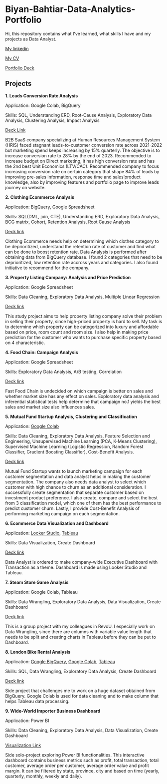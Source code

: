 # Biyan-Bahtiar-Data-Analytics-Portfolio

Hi, this repository contains what I've learned, what skills I have and my projects as Data Analyst. 

[My linkedin](linkedin.com/in/biyan-bahtiar-ramadhan)

[My CV](https://drive.google.com/file/d/1qVst-1BG3CYtVJCT0u4j3niCAhQmBhgF/view?usp=drive_link)

[Portfolio Deck](https://drive.google.com/file/d/1UZP-iWgWubZ09ilQNL2ouULMpd991Lib/view?usp=drive_link)

## Projects

**1. Leads Conversion Rate Analysis**

Application: Google Colab, BigQuery

Skills: SQL, Understanding ERD, Root-Cause Analysis, Exploratory Data Analysis, Clustering Analysis, Impact Analysis

[Deck Link](https://drive.google.com/file/d/1YM62BVV8IYWDTWj_RIuknQOLleGAZ_m8/view?usp=drive_link)

B2B SaaS company specializing at Human Resources Management System (HRIS) faced stagnant leads-to-customer conversion rate across 2021-2022 but marketing spend keeps increasing by 15% quarterly. The objective is to increase conversion rate to 28% by the end of 2023. Recommended to increase budget on Direct marketing, it has high conversion rate and has the 2nd best Unit Economics (LTV/CAC). Recommended company to focus increasing conversion rate on certain category that shape 84% of leads by improving pre-sales information, response time and sales’product knowledge, also by improving features and portfolio page to improve leads journey on website.

**2. Clothing Ecommerce Analysis**

Application: BigQuery, Google Spreadsheet

Skills: SQL(DML, join, CTE), Understanding ERD, Exploratory Data Analysis, BCG matrix, Cohort, Retention Analysis, Root Cause Analysis

[Deck link](https://drive.google.com/file/d/1F4p-pWePMktH9I2HQKJ09HnrpUStefqs/view?usp=sharing)

Clothing Ecommerce needs help on determining which clothes category to be deprioritized, understand the retention rate of customer and find what can be done to boost retention rate. Data Analysis is performed after obtaining data from BigQuery database. I found 2 categories that need to be deprioritized, low retention rate accross years and categories. I also found initiative to recommend for the company.

**3. Property Listing Company: Analysis and Price Prediction**

Application: Google Spreadsheet

Skills: Data Cleaning, Exploratory Data Analysis, Multiple Linear Regression

[Deck link](https://drive.google.com/file/d/1YoKDoeD4VmefvBVh0oeRDBkAhS9Vory3/view?usp=sharing)

This study project aims to help property listing company solve their problem in selling their property, since high-priced property is hard to sell. My task is to determine which property can be categorized into luxury and affordable based on price, room count and room size. I also help in making price prediction for the customer who wants to purchase specific property based on 4 characteristic.

**4. Food Chain: Campaign Analysis**

Application: Google Spreadsheet

Skills: Exploratory Data Analysis, A/B testing, Correlation

[Deck link](https://drive.google.com/file/d/1weP52DcBS5kdTzzms8C2qyCcAuPQs9_2/view?usp=sharing)

Fast Food Chain is undecided on which campaign is better on sales and whether market size has any effect on sales. Exploratory data analysis and inferential statistical tests help determine that campaign no.1 yields the best sales and market size also influences sales.

**5. Mutual Fund Startup Analysis, Clustering and Classification**

Application: [Google Colab](https://drive.google.com/file/d/1RvHGqGL9iVARU9NLJFU2UYoUy2W-qUDg/view?usp=sharing)

Skills: Data Cleaning, Exploratory Data Analysis, Feature Selection and Engineering, Unsupervised Machine Learning (PCA, K-Means Clustering), Supervised Machine Learning (Logistic Regression, Random Forest Classifier, Gradient Boosting Classifier), Cost-Benefit Analysis.

[Deck link](https://drive.google.com/file/d/1tmJgdhX88eKzDVLchFdOuLv5PYqUV3N9/view?usp=sharing)

Mutual Fund Startup wants to launch marketing campaign for each customer segmentation and data analyst helps in making the customer segmentation. The company also needs data analyst to select which customer with high chance to churn as an additional consideration. I successfully create segmentation that separate customer based on investment product preference. I also create, compare and select the best from 3 classification model, which one of them has the best performance to predict customer churn. Lastly, I provide Cost-Benefit Analysis of performing marketing campaign on each segmentation.

**6. Ecommerce Data Visualization and Dashboard**

Application: [Looker Studio](https://lookerstudio.google.com/reporting/79f6d9a0-11a6-4150-85d4-51396a9f4f5d), [Tableau](https://public.tableau.com/shared/P2HMRG5JX?%3Adisplay_count=n&%3Aorigin=viz_share_link)

Skills: Data Visualization, Create Dashboard

[Deck link](https://drive.google.com/file/d/1QpPYBCMmKeIa8oYfrYGUldhg4JP1-WrP/view?usp=sharing)

Data Analyst is ordered to make company-wide Executive Dashboard with Transaction as a theme. Dashboard is made using Looker Studio and Tableau.

**7. Steam Store Game Analysis**

Application: Google Colab, Tableau

Skills: Data Wrangling, Exploratory Data Analysis, Data Visualization, Create Dashboard

[Deck link](https://drive.google.com/file/d/1U0f1o_19tN41UgSSzl4tjaw3HkIFJC_E/view?usp=sharing)

This is a group project with my colleagues in RevoU. I especially work on Data Wrangling, since there are columns with variable value length that needs to be split and creating charts in Tableau before they can be put to Dashboard. 

**8. London Bike Rental Analysis**

Application: [Google BigQuery](https://console.cloud.google.com/bigquery?sq=318936136068:36c0b3e1400448a6b69b135cbfde4286), [Google Colab](https://colab.research.google.com/drive/1mt2DMRvP5hm2dMAaDWZbJRPJRgoWBrRb?usp=sharing), [Tableau](https://public.tableau.com/shared/WZ5NXYK38?:display_count=n&:origin=viz_share_link)

Skills: SQL, Data Wrangling, Exploratory Data Analysis, Create Dashboard

[Deck link](https://drive.google.com/file/d/1ixsLkZUaieYojPTm-poXfY-5I2lU6ot_/view?usp=sharing)

Side project that challenges me to work on a huge dataset obtained from BigQuery. Google Colab is used for data cleaning and to make column that helps Tableau data processing.

**9. Wide-World Importer Business Dashboard**

Application: Power BI

Skills: Data Cleaning, Exploratory Data Analysis, Data Visualization, Create Dashboard

[Visualization Link](https://drive.google.com/file/d/19k4b8ggEU06YJS0dpUppmI3rQqbrQyJ2/view?usp=sharing)

Side solo-project exploring Power BI functionalities. This interactive dashboard contains business metrics such as profit, total transaction, total customer, average order per customer, average order value and profit margin. It can be filtered by state, province, city and based on time (yearly, quarterly, monthly, weekly and daily).


